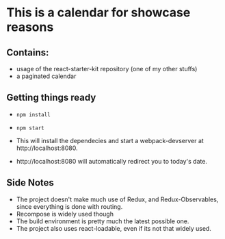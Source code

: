 # This is a calendar for showcase reasons

## Contains:
* usage of the react-starter-kit repository (one of my other stuffs)
* a paginated calendar

## Getting things ready
* ```npm install```
* ```npm start```

* This will install the dependecies and start a webpack-devserver at http://localhost:8080.
* http://localhost:8080 will automatically redirect you to today's date.

## Side Notes
* The project doesn't make much use of Redux, and Redux-Observables, since everything is done with routing.
* Recompose is widely used though
* The build environment is pretty much the latest possible one.
* The project also uses react-loadable, even if its not that widely used.
